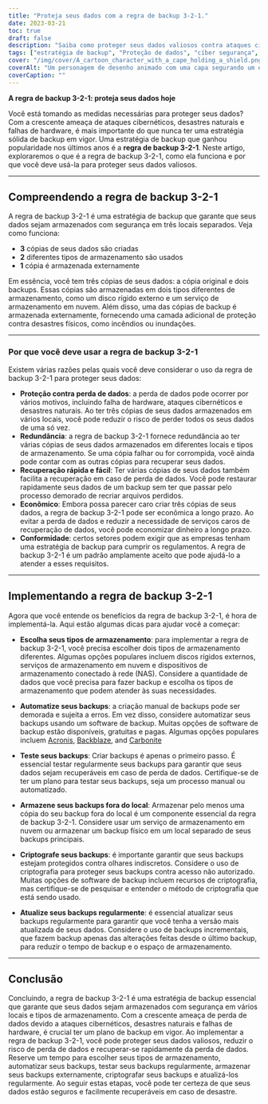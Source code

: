 ```yaml
---
title: "Proteja seus dados com a regra de backup 3-2-1."
date: 2023-03-21
toc: true
draft: false
description: "Saiba como proteger seus dados valiosos contra ataques cibernéticos, desastres naturais e falhas de hardware."
tags: ["estratégia de backup", "Proteção de dados", "cíber segurança", "redundância de dados", "prevenção de perda de dados", "recuperação de dados", "conformidade", "discos rígidos externos", "serviços de armazenamento em nuvem", "armazenamento conectado à rede", "software de backup", "backups automatizados", "segurança de dados", "recuperação de desastres", "backup externo", "backups redundantes", "práticas recomendadas de backup", "soluções de backup", "tipos de armazenamento", "segurança de dados"]
cover: "/img/cover/A_cartoon_character_with_a_cape_holding_a_shield.png"
coverAlt: "Um personagem de desenho animado com uma capa segurando um escudo com o número 3 nele, em pé sobre duas caixas de armazenamento, uma representando um disco rígido e a outra uma nuvem, e apontando para um globo representando armazenamento externo."
coverCaption: ""
---
```


**A regra de backup 3-2-1: proteja seus dados hoje**

Você está tomando as medidas necessárias para proteger seus dados? Com a crescente ameaça de ataques cibernéticos, desastres naturais e falhas de hardware, é mais importante do que nunca ter uma estratégia sólida de backup em vigor. Uma estratégia de backup que ganhou popularidade nos últimos anos é a **regra de backup 3-2-1**. Neste artigo, exploraremos o que é a regra de backup 3-2-1, como ela funciona e por que você deve usá-la para proteger seus dados valiosos.

______

## Compreendendo a regra de backup 3-2-1

A regra de backup 3-2-1 é uma estratégia de backup que garante que seus dados sejam armazenados com segurança em três locais separados. Veja como funciona:

- **3** cópias de seus dados são criadas
- **2** diferentes tipos de armazenamento são usados
- **1** cópia é armazenada externamente

Em essência, você tem três cópias de seus dados: a cópia original e dois backups. Essas cópias são armazenadas em dois tipos diferentes de armazenamento, como um disco rígido externo e um serviço de armazenamento em nuvem. Além disso, uma das cópias de backup é armazenada externamente, fornecendo uma camada adicional de proteção contra desastres físicos, como incêndios ou inundações.

______


### Por que você deve usar a regra de backup 3-2-1

Existem várias razões pelas quais você deve considerar o uso da regra de backup 3-2-1 para proteger seus dados:

- **Proteção contra perda de dados**: a perda de dados pode ocorrer por vários motivos, incluindo falha de hardware, ataques cibernéticos e desastres naturais. Ao ter três cópias de seus dados armazenados em vários locais, você pode reduzir o risco de perder todos os seus dados de uma só vez.
- **Redundância**: a regra de backup 3-2-1 fornece redundância ao ter várias cópias de seus dados armazenados em diferentes locais e tipos de armazenamento. Se uma cópia falhar ou for corrompida, você ainda pode contar com as outras cópias para recuperar seus dados.
- **Recuperação rápida e fácil**: Ter várias cópias de seus dados também facilita a recuperação em caso de perda de dados. Você pode restaurar rapidamente seus dados de um backup sem ter que passar pelo processo demorado de recriar arquivos perdidos.
- **Econômico**: Embora possa parecer caro criar três cópias de seus dados, a regra de backup 3-2-1 pode ser econômica a longo prazo. Ao evitar a perda de dados e reduzir a necessidade de serviços caros de recuperação de dados, você pode economizar dinheiro a longo prazo.
- **Conformidade**: certos setores podem exigir que as empresas tenham uma estratégia de backup para cumprir os regulamentos. A regra de backup 3-2-1 é um padrão amplamente aceito que pode ajudá-lo a atender a esses requisitos.

______


## Implementando a regra de backup 3-2-1

Agora que você entende os benefícios da regra de backup 3-2-1, é hora de implementá-la. Aqui estão algumas dicas para ajudar você a começar:

- **Escolha seus tipos de armazenamento**: para implementar a regra de backup 3-2-1, você precisa escolher dois tipos de armazenamento diferentes. Algumas opções populares incluem discos rígidos externos, serviços de armazenamento em nuvem e dispositivos de armazenamento conectado à rede (NAS). Considere a quantidade de dados que você precisa para fazer backup e escolha os tipos de armazenamento que podem atender às suas necessidades.

- **Automatize seus backups**: a criação manual de backups pode ser demorada e sujeita a erros. Em vez disso, considere automatizar seus backups usando um software de backup. Muitas opções de software de backup estão disponíveis, gratuitas e pagas. Algumas opções populares incluem [Acronis](https://www.acronis.com/), [Backblaze](https://www.backblaze.com/), and [Carbonite](https://www.carbonite.com/)

- **Teste seus backups**: Criar backups é apenas o primeiro passo. É essencial testar regularmente seus backups para garantir que seus dados sejam recuperáveis em caso de perda de dados. Certifique-se de ter um plano para testar seus backups, seja um processo manual ou automatizado.

- **Armazene seus backups fora do local**: Armazenar pelo menos uma cópia do seu backup fora do local é um componente essencial da regra de backup 3-2-1. Considere usar um serviço de armazenamento em nuvem ou armazenar um backup físico em um local separado de seus backups principais.

- **Criptografe seus backups**: é importante garantir que seus backups estejam protegidos contra olhares indiscretos. Considere o uso de criptografia para proteger seus backups contra acesso não autorizado. Muitas opções de software de backup incluem recursos de criptografia, mas certifique-se de pesquisar e entender o método de criptografia que está sendo usado.

- **Atualize seus backups regularmente**: é essencial atualizar seus backups regularmente para garantir que você tenha a versão mais atualizada de seus dados. Considere o uso de backups incrementais, que fazem backup apenas das alterações feitas desde o último backup, para reduzir o tempo de backup e o espaço de armazenamento.

______

## Conclusão

Concluindo, a regra de backup 3-2-1 é uma estratégia de backup essencial que garante que seus dados sejam armazenados com segurança em vários locais e tipos de armazenamento. Com a crescente ameaça de perda de dados devido a ataques cibernéticos, desastres naturais e falhas de hardware, é crucial ter um plano de backup em vigor. Ao implementar a regra de backup 3-2-1, você pode proteger seus dados valiosos, reduzir o risco de perda de dados e recuperar-se rapidamente da perda de dados. Reserve um tempo para escolher seus tipos de armazenamento, automatizar seus backups, testar seus backups regularmente, armazenar seus backups externamente, criptografar seus backups e atualizá-los regularmente. Ao seguir estas etapas, você pode ter certeza de que seus dados estão seguros e facilmente recuperáveis em caso de desastre.